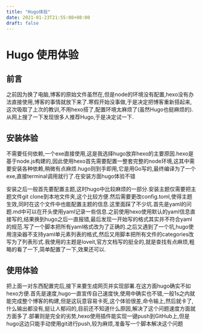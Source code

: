 ```yaml
---
title: "Hugo体验"
date: 2021-01-23T21:55:08+08:00
draft: false
---
```


# Hugo 使用体验

## 前言

之前因为换了电脑,博客的原始文件虽然在,但是node的环境没有配置,hexo没有办法直接使用,博客的事情就放下来了.寒假开始没事做,于是决定把博客重新搭起来,这次吸取了上次的教训,不用hexo搭了,配置环境太麻烦了(虽然Hugo也挺麻烦的).从网上搜了一下发现很多人推荐Hugo,于是决定试一下.

## 安装体验

不需要任何依赖,一个exe直接使用,这是我选择hugo放弃hexo的主要原因.hexo是基于node.js构建的,因此使用hexo首先需要配置一整套完整的node环境,这其中需要安装各种依赖,稍微有点麻烦.hugo则到手即用,它是用Go写的,最终编译为了一个exe,直接terminal调用就行了.在安装方面hugo体验不错

安装之后一般首先要配置主题,这时hugo中比较麻烦的一部分.安装主题仅需要把主题文件git clone到本地文件夹,这个比较方便.然后需要更改config.toml,使得主题生效,同时在这个文件中也能配置主题的信息.这里面踩了不少坑.首先是yaml的问题.md中可以在开头使用yaml记录一些信息.之前使用hexo使用默认的yaml信息直接写的,结果换到hugo之后一直报错,最后发现一开始写的格式其实并不符合yaml的规范.写了一个脚本把所有yaml格式改为了正确的.之后又遇到了一个坑,hugo使用渲染器不支持yaml单元素列表的格式,然后又用脚本把所有文件的categories改写为了列表形式.我使用的主题是loveit,官方文档写的挺全的,就是查找有点麻烦,粗略的看了一下,简单配置了一下,效果还可以.

## 使用体验

把上面一对东西配置完后,接下来要生成网页并实现部署.在这方面hugo确实不如hexo方便.首先是速度,hugo一直宣传自己速度快,使用中确实也不错,一般1s之内就能完成整个博客的构建,但是这玩意容易卡死,这个体验很差,命令输上,然后就卡了,什么输出都没有,挺让人郁闷的,目前还不知道什么原因,解决了这个问题速度方面就方面多了.部署则是完全的劣势,hexo使用插件能实现一键push到GitHub上,但是hugo这边只能手动使用git进行push,较为麻烦,准备写一个脚本解决这个问题



